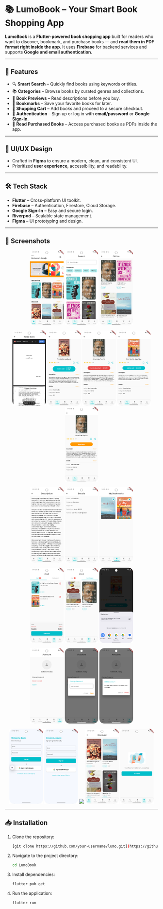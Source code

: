 # 📚 LumoBook – Your Smart Book Shopping App

**LumoBook** is a **Flutter-powered book shopping app** built for readers who want to discover, bookmark, and purchase books — and **read them in PDF format right inside the app**. It uses **Firebase** for backend services and supports **Google and email authentication**.

---

## 🚀 Features

- 🔍 **Smart Search** – Quickly find books using keywords or titles.
- 📚 **Categories** – Browse books by curated genres and collections.
- 📖 **Book Previews** – Read descriptions before you buy.
- 📌 **Bookmarks** – Save your favorite books for later.
- 🛒 **Shopping Cart** – Add books and proceed to a secure checkout.
- 🔐 **Authentication** – Sign up or log in with **email/password** or **Google Sign-In**.
- 📄 **Read Purchased Books** – Access purchased books as PDFs inside the app.

---

## 🎨 UI/UX Design

- Crafted in **Figma** to ensure a modern, clean, and consistent UI.
- Prioritized **user experience**, accessibility, and readability.

---

## 🛠 Tech Stack

- **Flutter** – Cross-platform UI toolkit.
- **Firebase** – Authentication, Firestore, Cloud Storage.
- **Google Sign-In** – Easy and secure login.
- **Riverpod** – Scalable state management.
- **Figma** – UI prototyping and design.

---

## 📱 Screenshots

<p align="center">
  <img src="assets/screenshots/home.png" width="22%" />
  <img src="assets/screenshots/search.png" width="22%" />
  <img src="assets/screenshots/category.png" width="22%" />
</p>

<p align="center">
  <img src="assets/screenshots/book.png" width="22%" />
  <img src="assets/screenshots/book_1.png" width="22%" />
  <img src="assets/screenshots/book_2.png" width="22%" />
  <img src="assets/screenshots/book_3.png" width="22%" />
  <img src="assets/screenshots/book_4.png" width="22%" />
</p>

<p align="center">
  <img src="assets/screenshots/description.png" width="22%" />
  <img src="assets/screenshots/details.png" width="22%" />
  <img src="assets/screenshots/bookmark.png" width="22%" />
</p>

<p align="center">
  <img src="assets/screenshots/cart.png" width="22%" />
  <img src="assets/screenshots/purchased.png" width="22%" />
  <img src="assets/screenshots/share.png" width="22%" />
</p>

<p align="center">
  <img src="assets/screenshots/account.png" width="22%" />
  <img src="assets/screenshots/chnage_pass.png" width="22%" />
  <img src="assets/screenshots/delete_account.png" width="22%" />
</p>

<p align="center">
  <img src="assets/screenshots/login.png" width="22%" />
  <img src="assets/screenshots/register.png" width="22%" />
  <img src="assets/screenshots/new_arrive.png" width="22%" />
  <img src="assets/screenshots/discount.png" width="22%" />
  <img src="assets/screenshots/paymrnt.png" width="22%" />
</p>

---

## 📥 Installation

1. Clone the repository:
   ```sh
   [git clone https://github.com/your-username/lumo.git](https://github.com/golnooshA/LumoBook.git)
   ```
2. Navigate to the project directory:
   ```sh
   cd LumoBook
   ```
3. Install dependencies:
   ```sh
   flutter pub get
   ```
4. Run the application:
   ```sh
   flutter run
   ```

